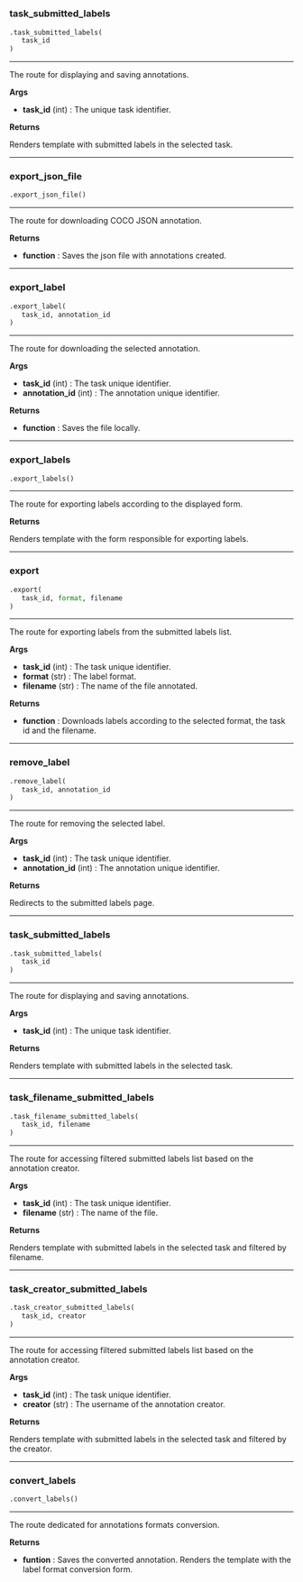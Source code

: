 #


### task_submitted_labels
```python
.task_submitted_labels(
   task_id
)
```

---
The route for displaying and saving annotations.


**Args**

* **task_id** (int) : The unique task identifier.


**Returns**

Renders template with submitted labels in the selected task.

----


### export_json_file
```python
.export_json_file()
```

---
The route for downloading COCO JSON annotation.


**Returns**

* **function**  : Saves the json file with annotations created.


----


### export_label
```python
.export_label(
   task_id, annotation_id
)
```

---
The route for downloading the selected annotation.


**Args**

* **task_id** (int) : The task unique identifier.
* **annotation_id** (int) : The annotation unique identifier.


**Returns**

* **function**  : Saves the file locally.


----


### export_labels
```python
.export_labels()
```

---
The route for exporting labels according to the displayed form.


**Returns**

Renders template with the form responsible for exporting labels.

----


### export
```python
.export(
   task_id, format, filename
)
```

---
The route for exporting labels from the submitted labels list.


**Args**

* **task_id** (int) : The task unique identifier.
* **format** (str) : The label format.
* **filename** (str) : The name of the file annotated.


**Returns**

* **function**  : Downloads labels according to the selected format, the task id and the filename.


----


### remove_label
```python
.remove_label(
   task_id, annotation_id
)
```

---
The route for removing the selected label.


**Args**

* **task_id** (int) : The task unique identifier.
* **annotation_id** (int) : The annotation unique identifier.


**Returns**

Redirects to the submitted labels page.

----


### task_submitted_labels
```python
.task_submitted_labels(
   task_id
)
```

---
The route for displaying and saving annotations.


**Args**

* **task_id** (int) : The unique task identifier.


**Returns**

Renders template with submitted labels in the selected task.

----


### task_filename_submitted_labels
```python
.task_filename_submitted_labels(
   task_id, filename
)
```

---
The route for accessing filtered submitted labels list based on the annotation creator.


**Args**

* **task_id** (int) : The task unique identifier.
* **filename** (str) : The name of the file.


**Returns**

Renders template with submitted labels in the selected task and filtered by filename.

----


### task_creator_submitted_labels
```python
.task_creator_submitted_labels(
   task_id, creator
)
```

---
The route for accessing filtered submitted labels list based on the annotation creator.


**Args**

* **task_id** (int) : The task unique identifier.
* **creator** (str) : The username of the annotation creator.


**Returns**

Renders template with submitted labels in the selected task and filtered by the creator.

----


### convert_labels
```python
.convert_labels()
```

---
The route dedicated for annotations formats conversion.


**Returns**

* **funtion**  : Saves the converted annotation.
Renders the template with the label format conversion form.
